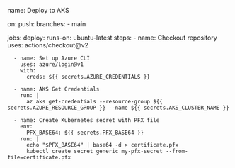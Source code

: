 name: Deploy to AKS

on:
  push:
    branches:
      - main

jobs:
  deploy:
    runs-on: ubuntu-latest
    steps:
      - name: Checkout repository
        uses: actions/checkout@v2

      - name: Set up Azure CLI
        uses: azure/login@v1
        with:
          creds: ${{ secrets.AZURE_CREDENTIALS }}

      - name: AKS Get Credentials
        run: |
          az aks get-credentials --resource-group ${{ secrets.AZURE_RESOURCE_GROUP }} --name ${{ secrets.AKS_CLUSTER_NAME }}

      - name: Create Kubernetes secret with PFX file
        env:
          PFX_BASE64: ${{ secrets.PFX_BASE64 }}
        run: |
          echo "$PFX_BASE64" | base64 -d > certificate.pfx
          kubectl create secret generic my-pfx-secret --from-file=certificate.pfx
